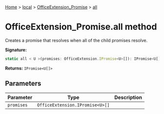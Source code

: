 [Home](./index) &gt; [local](local.md) &gt; [OfficeExtension\_Promise](local.officeextension_promise.md) &gt; [all](local.officeextension_promise.all.md)

# OfficeExtension\_Promise.all method

Creates a promise that resolves when all of the child promises resolve.

**Signature:**
```javascript
static all < U >(promises: OfficeExtension.IPromise<U>[]): IPromise<U[]>;
```
**Returns:** `IPromise<U[]>`

## Parameters

|  Parameter | Type | Description |
|  --- | --- | --- |
|  `promises` | `OfficeExtension.IPromise<U>[]` |  |


